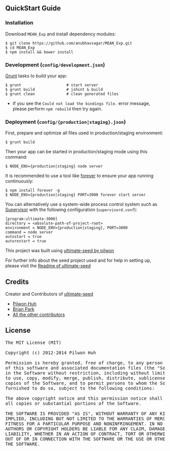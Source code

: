 ## QuickStart Guide

### Installation
  Download `MEAN_Exp` and install dependency modules:

    $ git clone https://github.com/anubhavsagar/MEAN_Exp.git
    $ cd MEAN_Exp
    $ npm install && bower install

### Development (`config/development.json`)

  [Grunt](http://gruntjs.com/) tasks to build your app:

    $ grunt                    # start server
    $ grunt build              # jshint & build
    $ grunt clean              # clean generated files

* If you see the `Could not load the bindings file.` error message, please perform `npm rebuild` then try again.

### Deployment (`config/{production|staging}.json`)

  First, prepare and optimize all files used in production/staging environment:

    $ grunt build

  Then your app can be started in production/staging mode using this command:

    $ NODE_ENV={production|staging} node server

  It is recommended to use a tool like [forever](https://github.com/nodejitsu/forever) to ensure your app running continuously:

    $ npm install forever -g
    $ NODE_ENV={production|staging} PORT=3000 forever start server

  You can alternatively use a system-wide process control system such as [Supervisor](http://supervisord.org/) with the following configuration (`supervisord.conf`):

    [program:ultimate-3000]
    directory = <absolute-path-of-project-root>
    environment = NODE_ENV={production|staging}, PORT=3000
    command = node server
    autostart = true
    autorestart = true


This project was built using [ultimate-seed by pilwon](https://github.com/pilwon/ultimate-seed)

For further info about the seed project used and for help in setting up,
please visit the [Readme of ultimate-seed](https://github.com/pilwon/ultimate-seed/blob/master/README.md)

## Credits

  Creator and Contributors of [ultimate-seed](https://github.com/pilwon/ultimate-seed)
  
  * [Pilwon Huh](https://github.com/pilwon)
  * [Brian Park](https://github.com/yaru22)
  * [All the other contributors](https://github.com/pilwon/ultimate-seed/graphs/contributors)

## License

<pre>
The MIT License (MIT)

Copyright (c) 2012-2014 Pilwon Huh

Permission is hereby granted, free of charge, to any person obtaining a copy
of this software and associated documentation files (the "Software"), to deal
in the Software without restriction, including without limitation the rights
to use, copy, modify, merge, publish, distribute, sublicense, and/or sell
copies of the Software, and to permit persons to whom the Software is
furnished to do so, subject to the following conditions:

The above copyright notice and this permission notice shall be included in
all copies or substantial portions of the Software.

THE SOFTWARE IS PROVIDED "AS IS", WITHOUT WARRANTY OF ANY KIND, EXPRESS OR
IMPLIED, INCLUDING BUT NOT LIMITED TO THE WARRANTIES OF MERCHANTABILITY,
FITNESS FOR A PARTICULAR PURPOSE AND NONINFRINGEMENT. IN NO EVENT SHALL THE
AUTHORS OR COPYRIGHT HOLDERS BE LIABLE FOR ANY CLAIM, DAMAGES OR OTHER
LIABILITY, WHETHER IN AN ACTION OF CONTRACT, TORT OR OTHERWISE, ARISING FROM,
OUT OF OR IN CONNECTION WITH THE SOFTWARE OR THE USE OR OTHER DEALINGS IN
THE SOFTWARE.
</pre>